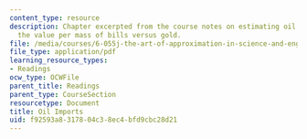 ```yaml
---
content_type: resource
description: Chapter excerpted from the course notes on estimating oil imports and
  the value per mass of bills versus gold.
file: /media/courses/6-055j-the-art-of-approximation-in-science-and-engineering-spring-2008/f92593a8317804c38ec4bfd9cbc28d21_feb08b.pdf
file_type: application/pdf
learning_resource_types:
- Readings
ocw_type: OCWFile
parent_title: Readings
parent_type: CourseSection
resourcetype: Document
title: Oil Imports
uid: f92593a8-3178-04c3-8ec4-bfd9cbc28d21
---
```

